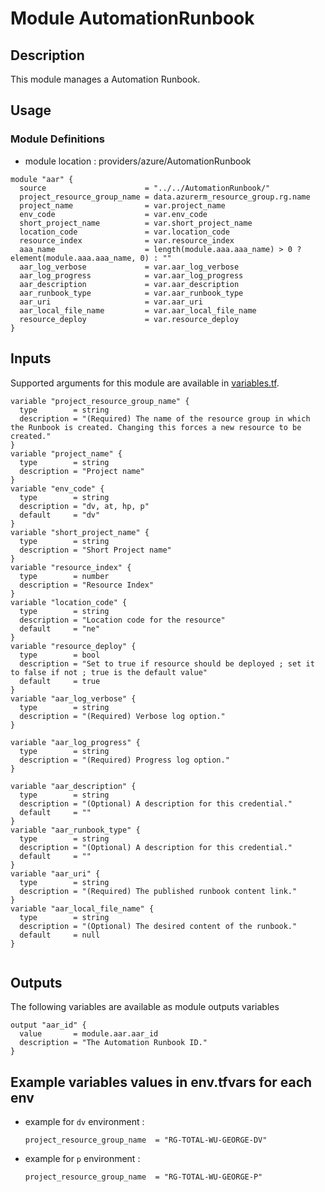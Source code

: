 # Module AutomationRunbook

## Description

This module manages a Automation Runbook.

## Usage

### Module Definitions

- module location : providers/azure/AutomationRunbook

```
module "aar" {
  source                      = "../../AutomationRunbook/"
  project_resource_group_name = data.azurerm_resource_group.rg.name
  project_name                = var.project_name
  env_code                    = var.env_code
  short_project_name          = var.short_project_name
  location_code               = var.location_code
  resource_index              = var.resource_index
  aaa_name                    = length(module.aaa.aaa_name) > 0 ? element(module.aaa.aaa_name, 0) : ""
  aar_log_verbose             = var.aar_log_verbose
  aar_log_progress            = var.aar_log_progress
  aar_description             = var.aar_description
  aar_runbook_type            = var.aar_runbook_type
  aar_uri                     = var.aar_uri
  aar_local_file_name         = var.aar_local_file_name
  resource_deploy             = var.resource_deploy
}

```

## Inputs

Supported arguments for this module are available in [variables.tf](variables.tf).

```
variable "project_resource_group_name" {
  type        = string
  description = "(Required) The name of the resource group in which the Runbook is created. Changing this forces a new resource to be created."
}
variable "project_name" {
  type        = string
  description = "Project name"
}
variable "env_code" {
  type        = string
  description = "dv, at, hp, p"
  default     = "dv"
}
variable "short_project_name" {
  type        = string
  description = "Short Project name"
}
variable "resource_index" {
  type        = number
  description = "Resource Index"
}
variable "location_code" {
  type        = string
  description = "Location code for the resource"
  default     = "ne"
}
variable "resource_deploy" {
  type        = bool
  description = "Set to true if resource should be deployed ; set it to false if not ; true is the default value"
  default     = true
}
variable "aar_log_verbose" {
  type        = string
  description = "(Required) Verbose log option."
}

variable "aar_log_progress" {
  type        = string
  description = "(Required) Progress log option."
}

variable "aar_description" {
  type        = string
  description = "(Optional) A description for this credential."
  default     = ""
}
variable "aar_runbook_type" {
  type        = string
  description = "(Optional) A description for this credential."
  default     = ""
}
variable "aar_uri" {
  type        = string
  description = "(Required) The published runbook content link."
}
variable "aar_local_file_name" {
  type        = string
  description = "(Optional) The desired content of the runbook."
  default     = null
}


```

## Outputs

The following variables are available as module outputs variables

```
output "aar_id" {
  value       = module.aar.aar_id
  description = "The Automation Runbook ID."
}

```

## Example variables values in env.tfvars for each env

- example for `dv` environment :
  ```hcl
  project_resource_group_name  = "RG-TOTAL-WU-GEORGE-DV"
  ```
- example for `p` environment :
  ```hcl
  project_resource_group_name  = "RG-TOTAL-WU-GEORGE-P"
  ```
